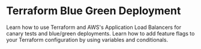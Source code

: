 # Terraform Blue Green Deployment

Learn how to use Terraform and AWS's Application Load Balancers for canary tests and blue/green deployments. Learn how to add feature flags to your Terraform configuration by using variables and conditionals. 
